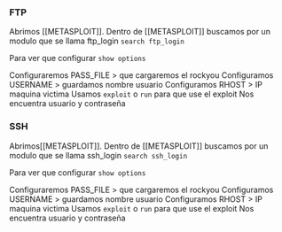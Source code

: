 
### FTP ###
Abrimos [[METASPLOIT]]. Dentro de [[METASPLOIT]] buscamos por un modulo que se llama ftp_login
`search ftp_login`

Para ver que configurar
`show options`

Configuraremos PASS_FILE > que cargaremos el rockyou
Configuramos USERNAME > guardamos nombre usuario
Configuramos RHOST > IP maquina victima
Usamos `exploit` o `run` para que use el exploit
Nos encuentra usuario y contraseña

### SSH ###
Abrimos[[METASPLOIT]]. Dentro de [[METASPLOIT]] buscamos por un modulo que se llama ssh_login
`search ssh_login`

Para ver que configurar
`show options`

Configuraremos PASS_FILE > que cargaremos el rockyou
Configuramos USERNAME > guardamos nombre usuario
Configuramos RHOST > IP maquina victima
Usamos `exploit` o `run` para que use el exploit
Nos encuentra usuario y contraseña
